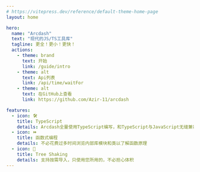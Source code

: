 ```yaml
---
# https://vitepress.dev/reference/default-theme-home-page
layout: home

hero:
  name: "Arcdash"
  text: "现代的JS/TS工具库"
  tagline: 更全！更小！更快！
  actions:
    - theme: brand
      text: 开始
      link: /guide/intro
    - theme: alt
      text: Api列表
      link: /api/time/waitFor
    - theme: alt
      text: 在GitHub上查看
      link: https://github.com/Azir-11/arcdash

features:
  - icon: 🛠️
    title: TypeScript
    details: Arcdash全量使用TypeScript编写，和TypeScript与JavaScript无缝兼容
  - icon: ⏩
    title: 函数式编程
    details: 不必花费过多时间浏览内部库模块和类以了解函数原理
  - icon: 🌳
    title: Tree Shaking
    details: 支持按需导入，只使用您所用的，不必担心体积
---
```

